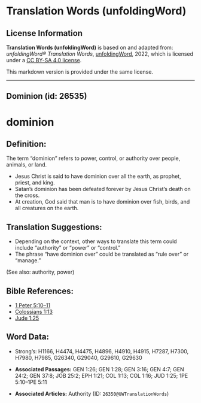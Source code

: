 # Translation Words (unfoldingWord)

## License Information

**Translation Words (unfoldingWord)** is based on and adapted from: _unfoldingWord® Translation Words_, [unfoldingWord](https://unfoldingword.org/utw), 2022, which is licensed under a [CC BY-SA 4.0 license](https://creativecommons.org/licenses/by-sa/4.0/legalcode.en).

This markdown version is provided under the same license.



--------------------------------

## Dominion (id: 26535)

dominion
========

Definition:
-----------

The term “dominion” refers to power, control, or authority over people, animals, or land.

* Jesus Christ is said to have dominion over all the earth, as prophet, priest, and king.
* Satan’s dominion has been defeated forever by Jesus Christ’s death on the cross.
* At creation, God said that man is to have dominion over fish, birds, and all creatures on the earth.

Translation Suggestions:
------------------------

* Depending on the context, other ways to translate this term could include “authority” or “power” or “control.”
* The phrase “have dominion over” could be translated as “rule over” or “manage.”

(See also: authority, power)

Bible References:
-----------------

* [1 Peter 5:10–11](https://ref.ly/1Pet5:10-1Pet5:11)
* [Colossians 1:13](https://ref.ly/Col1:13)
* [Jude 1:25](https://ref.ly/Jude1:25)

Word Data:
----------

* Strong’s: H1166, H4474, H4475, H4896, H4910, H4915, H7287, H7300, H7980, H7985, G26340, G29040, G29610, G29630

* **Associated Passages:** GEN 1:26; GEN 1:28; GEN 3:16; GEN 4:7; GEN 24:2; GEN 37:8; JOB 25:2; EPH 1:21; COL 1:13; COL 1:16; JUD 1:25; 1PE 5:10–1PE 5:11
* **Associated Articles:** Authority (ID: `26350@UWTranslationWords`)

